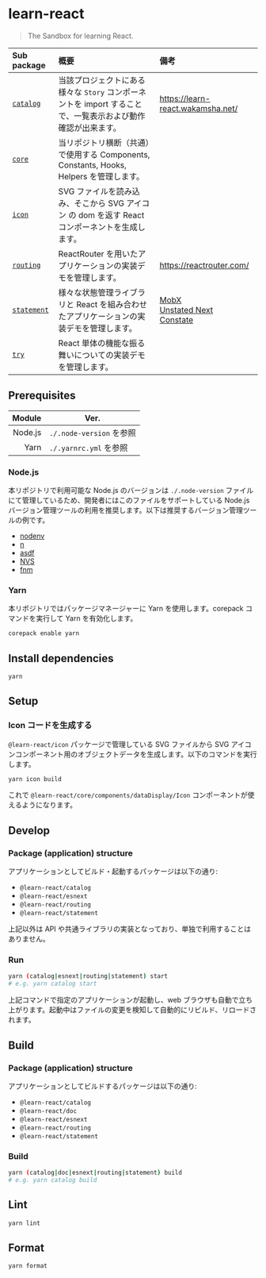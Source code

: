 # learn-react

> The Sandbox for learning React.

| Sub package                                  | 概要                                                                                                        | 備考                                                                                                                                              |
| :------------------------------------------- | :---------------------------------------------------------------------------------------------------------- | :------------------------------------------------------------------------------------------------------------------------------------------------ |
| [`catalog`](/tree/main/packages/catalog)     | 当該プロジェクトにある様々な `Story` コンポーネントを import することで、一覧表示および動作確認が出来ます。 | https://learn-react.wakamsha.net/                                                                                                                 |
| [`core`](/tree/main/packages/core)           | 当リポジトリ横断（共通）で使用する Components, Constants, Hooks, Helpers を管理します。                     |                                                                                                                                                   |
| [`icon`](/tree/main/packages/icon)           | SVG ファイルを読み込み、そこから SVG アイコン の dom を返す React コンポーネントを生成します。              |                                                                                                                                                   |
| [`routing`](/tree/main/packages/routing)     | ReactRouter を用いたアプリケーションの実装デモを管理します。                                                | https://reactrouter.com/                                                                                                                          |
| [`statement`](/tree/main/packages/statement) | 様々な状態管理ライブラリと React を組み合わせたアプリケーションの実装デモを管理します。                     | [MobX](https://mobx.js.org/)<br>[Unstated Next](https://github.com/jamiebuilds/unstated-next)<br>[Constate](https://github.com/diegohaz/constate) |
| [`try`](/tree/main/packages/try)             | React 単体の機能な振る舞いについての実装デモを管理します。                                                  |                                                                                                                                                   |

## Prerequisites

|  Module | Ver.                     |
| ------: | ------------------------ |
| Node.js | `./.node-version` を参照 |
|    Yarn | `./.yarnrc.yml` を参照   |

### Node.js

本リポジトリで利用可能な Node.js のバージョンは `./.node-version` ファイルにて管理しているため、開発者にはこのファイルをサポートしている Node.js バージョン管理ツールの利用を推奨します。以下は推奨するバージョン管理ツールの例です。

- [nodenv](https://github.com/nodenv/nodenv)
- [n](https://github.com/tj/n)
- [asdf](https://github.com/asdf-vm/asdf)
- [NVS](https://github.com/jasongin/nvs)
- [fnm](https://github.com/Schniz/fnm)

### Yarn

本リポジトリではパッケージマネージャーに Yarn を使用します。corepack コマンドを実行して Yarn を有効化します。

```bash
corepack enable yarn
```

## Install dependencies

```bash
yarn
```

## Setup

### Icon コードを生成する

`@learn-react/icon` パッケージで管理している SVG ファイルから SVG アイコンコンポーネント用のオブジェクトデータを生成します。以下のコマンドを実行します。

```bash
yarn icon build
```

これで `@learn-react/core/components/dataDisplay/Icon` コンポーネントが使えるようになります。

## Develop

### Package (application) structure

アプリケーションとしてビルド・起動するパッケージは以下の通り:

- `@learn-react/catalog`
- `@learn-react/esnext`
- `@learn-react/routing`
- `@learn-react/statement`

上記以外は API や共通ライブラリの実装となっており、単独で利用することはありません。

### Run

```bash
yarn (catalog|esnext|routing|statement) start
# e.g. yarn catalog start
```

上記コマンドで指定のアプリケーションが起動し、web ブラウザも自動で立ち上がります。起動中はファイルの変更を検知して自動的にリビルド、リロードされます。

## Build

### Package (application) structure

アプリケーションとしてビルドするパッケージは以下の通り:

- `@learn-react/catalog`
- `@learn-react/doc`
- `@learn-react/esnext`
- `@learn-react/routing`
- `@learn-react/statement`

### Build

```bash
yarn (catalog|doc|esnext|routing|statement) build
# e.g. yarn catalog build
```

## Lint

```bash
yarn lint
```

## Format

```bash
yarn format
```
